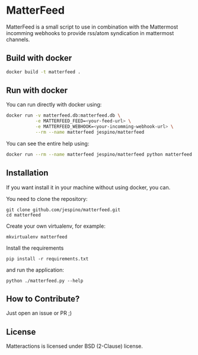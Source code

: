 MatterFeed
==========

MatterFeed is a small script to use in combination with the Mattermost
incomming webhooks to provide rss/atom syndication in mattermost channels.

Build with docker
-----------------

```sh
docker build -t matterfeed .
```

Run with docker
---------------

You can run directly with docker using:

```sh
docker run -v matterfeed.db:matterfeed.db \
           -e MATTERFEED_FEED=<your-feed-url> \
           -e MATTERFEED_WEBHOOK=<your-incomming-webhook-url> \
           --rm --name matterfeed jespino/matterfeed
```

You can see the entire help using:

```sh
docker run --rm --name matterfeed jespino/matterfeed python matterfeed.py --help
```

Installation
------------

If you want install it in your machine without using docker, you can.

You need to clone the repository:

```
git clone github.com/jespino/matterfeed.git
cd matterfeed
```

Create your own virtualenv, for example:

```
mkvirtualenv matterfeed
```

Install the requirements

```
pip install -r requirements.txt
```

and run the application:

```
python ./matterfeed.py --help
```

How to Contribute?
------------------

Just open an issue or PR ;)

License
-------

Matteractions is licensed under BSD (2-Clause) license.
